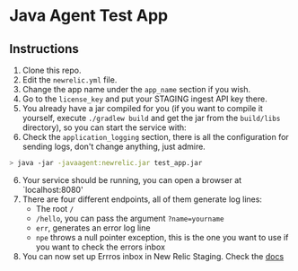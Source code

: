 # Java Agent Test App

## Instructions

1. Clone this repo.
2. Edit the `newrelic.yml` file.
3. Change the app name under the `app_name` section if you wish.
4. Go to the `license_key` and put your STAGING ingest API key there.
5. You already have a jar compiled for you (if you want to compile it yourself, execute `./gradlew build` and get the jar from the `build/libs` directory), so you can start the service with:
6. Check the `application_logging` section, there is all the configuration for sending logs, don't change anything, just admire.

```bash
> java -jar -javaagent:newrelic.jar test_app.jar 
```

6. Your service should be running, you can open a browser at `localhost:8080'
7. There are four different endpoints, all of them generate log lines:
    * The root `/`
    * `/hello`, you can pass the argument `?name=yourname`
    * `err`, generates an error log line
    * `npe` throws a null pointer exception, this is the one you want to use if you want to check the errors inbox
8. You can now set up Errros inbox in New Relic Staging. Check the [docs](https://developer.newrelic.com/automate-workflows/error-inbox/set-up-errors-inbox/)
